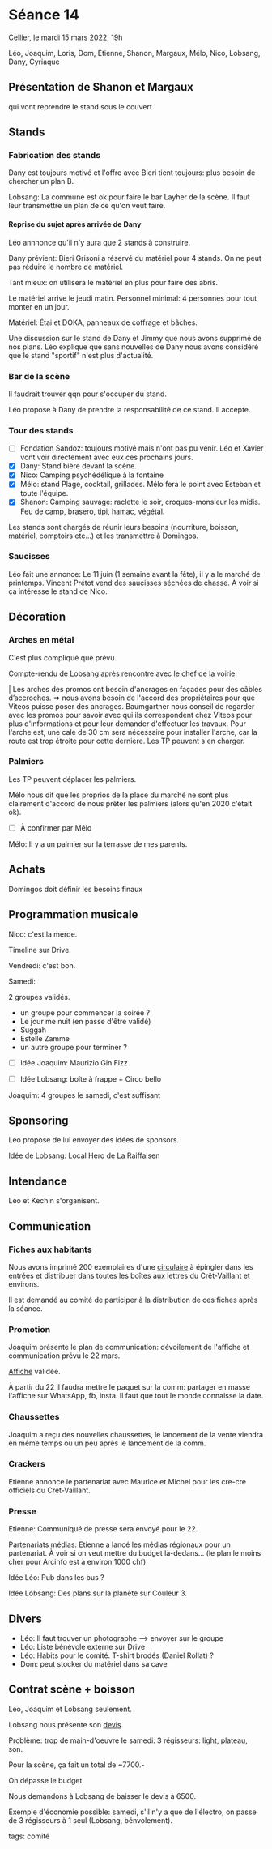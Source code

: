 # Séance 14

Cellier, le mardi 15 mars 2022, 19h

Léo, Joaquim, Loris, Dom, Etienne, Shanon, Margaux, Mélo, Nico, Lobsang, Dany, Cyriaque

## Présentation de Shanon et Margaux

qui vont reprendre le stand sous le couvert

## Stands

### Fabrication des stands

Dany est toujours motivé et l'offre avec Bieri tient toujours: plus besoin de chercher un plan B.

Lobsang: La commune est ok pour faire le bar Layher de la scène. Il faut leur transmettre un plan de ce qu'on veut faire.

#### Reprise du sujet après arrivée de Dany

Léo annnonce qu'il n'y aura que 2 stands à construire.

Dany prévient: Bieri Grisoni a réservé du matériel pour 4 stands. On ne peut pas réduire le nombre de matériel.

Tant mieux: on utilisera le matériel en plus pour faire des abris.

Le matériel arrive le jeudi matin. Personnel minimal: 4 personnes pour tout monter en un jour.

Matériel: Étai et DOKA, panneaux de coffrage et bâches.

Une discussion sur le stand de Dany et Jimmy que nous avons supprimé de nos plans. Léo explique que sans nouvelles de Dany nous avons considéré que le stand "sportif" n'est plus d'actualité.

### Bar de la scène

Il faudrait trouver qqn pour s'occuper du stand.

Léo propose à Dany de prendre la responsabilité de ce stand. Il accepte.

### Tour des stands

- [ ] Fondation Sandoz: toujours motivé mais n'ont pas pu venir. Léo et Xavier vont voir directement avec eux ces prochains jours.
- [x] Dany: Stand bière devant la scène.
- [x] Nico: Camping psychédélique à la fontaine
- [x] Mélo: stand Plage, cocktail, grillades. Mélo fera le point avec Esteban et toute l'équipe.
- [x] Shanon: Camping sauvage: raclette le soir, croques-monsieur les midis. Feu de camp, brasero, tipi, hamac, végétal.

Les stands sont chargés de réunir leurs besoins (nourriture, boisson, matériel, comptoirs etc...) et les transmettre à Domingos.

### Saucisses

Léo fait une annonce: Le 11 juin (1 semaine avant la fête), il y a le marché de printemps. Vincent Prétot vend des saucisses séchées de chasse. À voir si ça intéresse le stand de Nico.

## Décoration

### Arches en métal

C'est plus compliqué que prévu.

Compte-rendu de Lobsang après rencontre avec le chef de la voirie:

| Les arches des promos ont besoin d'ancrages en façades pour des câbles d’accroches. => nous avons besoin de l'accord des propriétaires pour que Viteos puisse poser des ancrages. Baumgartner nous conseil de regarder avec les promos pour savoir avec qui ils correspondent chez Viteos pour plus d'informations et pour leur demander d'effectuer les travaux. Pour l'arche est, une cale de 30 cm sera nécessaire pour installer l'arche, car la route est trop étroite pour cette dernière. Les TP peuvent s'en charger.

### Palmiers

Les TP peuvent déplacer les palmiers.

Mélo nous dit que les proprios de la place du marché ne sont plus clairement d'accord de nous prêter les palmiers (alors qu'en 2020 c'était ok).

- [ ] À confirmer par Mélo

Mélo: Il y a un palmier sur la terrasse de mes parents.

## Achats

Domingos doit définir les besoins finaux

## Programmation musicale

Nico: c'est la merde.

Timeline sur Drive.

Vendredi: c'est bon.

Samedi:

2 groupes validés.

- un groupe pour commencer la soirée ?
- Le jour me nuit (en passe d'être validé)
- Suggah
- Estelle Zamme
- un autre groupe pour terminer ?

- [ ] Idée Joaquim: Maurizio Gin Fizz

- [ ] Idée Lobsang: boîte à frappe + Circo bello

Joaquim: 4 groupes le samedi, c'est suffisant

## Sponsoring

Léo propose de lui envoyer des idées de sponsors.

Idée de Lobsang: Local Hero de La Raiffaisen

## Intendance

Léo et Kechin s'organisent.

## Communication

### Fiches aux habitants

Nous avons imprimé 200 exemplaires d'une [circulaire](https://docs.google.com/document/d/15K2gfJUfIwIV7cozr9VTIEb_IVJ58B3T3Xn3r0mIsaA/edit?usp=sharing) à épingler dans les entrées et distribuer dans toutes les boîtes aux lettres du Crêt-Vaillant et environs.

Il est demandé au comité de participer à la distribution de ces fiches après la séance.

### Promotion

Joaquim présente le plan de communication: dévoilement de l'affiche et communication prévu le 22 mars.

[Affiche](https://drive.google.com/file/d/1AOknXvJ1KDO-jkDY7A2OiJ2guhJMf178/view?usp=sharing) validée.

À partir du 22 il faudra mettre le paquet sur la comm: partager en masse l'affiche sur WhatsApp, fb, insta. Il faut que tout le monde connaisse la date.

### Chaussettes

Joaquim a reçu des nouvelles chaussettes, le lancement de la vente viendra en même temps ou un peu après le lancement de la comm.

### Crackers

Etienne annonce le partenariat avec Maurice et Michel pour les cre-cre officiels du Crêt-Vaillant.

### Presse

Etienne: Communiqué de presse sera envoyé pour le 22.

Partenariats médias: Etienne a lancé les médias régionaux pour un partenariat. À voir si on veut mettre du budget là-dedans... (le plan le moins cher pour Arcinfo est à environ 1000 chf)

Idée Léo: Pub dans les bus ?

Idée Lobsang: Des plans sur la planète sur Couleur 3.

## Divers

- Léo: Il faut trouver un photographe --> envoyer sur le groupe
- Léo: Liste bénévole externe sur Drive
- Léo: Habits pour le comité. T-shirt brodés (Daniel Rollat) ?
- Dom: peut stocker du matériel dans sa cave

## Contrat scène + boisson

Léo, Joaquim et Lobsang seulement.

Lobsang nous présente son [devis](https://drive.google.com/file/d/1AO2WF0OlvD6vbbNk-dDqw3Bhj1-UeoTz/view?usp=sharing).

Problème: trop de main-d'oeuvre le samedi:
3 régisseurs: light, plateau, son.

Pour la scène, ça fait un total de ~7700.-

On dépasse le budget.

Nous demandons à Lobsang de baisser le devis à 6500.

Exemple d'économie possible: samedi, s'il n'y a que de l'électro, on passe de 3 régisseurs à 1 seul (Lobsang, bénvolement).




tags: comité
